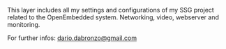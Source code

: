 This layer includes all my settings and configurations of my SSG project related to the OpenEmbedded system.
Networking, video, webserver and monitoring.

For further infos: dario.dabronzo@gmail.com

